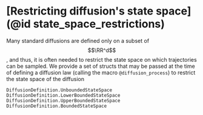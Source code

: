 # [Restricting diffusion's state space](@id state_space_restrictions)
Many standard diffusions are defined only on a subset of $$\RR^d$$, and thus, it is often needed to restrict the state space on which trajectories can be sampled. We provide a set of structs that may be passed at the time of defining a diffusion law (calling the macro `@diffusion_process`) to restrict the state space of the diffusion
```@docs
DiffusionDefinition.UnboundedStateSpace
DiffusionDefinition.LowerBoundedStateSpace
DiffusionDefinition.UpperBoundedStateSpace
DiffusionDefinition.BoundedStateSpace
```
